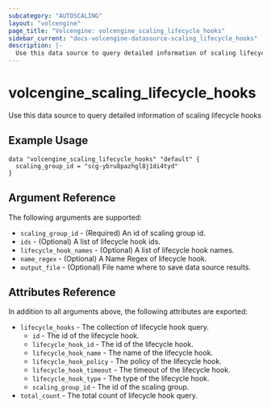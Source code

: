 ```yaml
---
subcategory: "AUTOSCALING"
layout: "volcengine"
page_title: "Volcengine: volcengine_scaling_lifecycle_hooks"
sidebar_current: "docs-volcengine-datasource-scaling_lifecycle_hooks"
description: |-
  Use this data source to query detailed information of scaling lifecycle hooks
---
```

# volcengine_scaling_lifecycle_hooks
Use this data source to query detailed information of scaling lifecycle hooks
## Example Usage
```hcl
data "volcengine_scaling_lifecycle_hooks" "default" {
  scaling_group_id = "scg-ybru8pazhgl8j1di4tyd"
}
```
## Argument Reference
The following arguments are supported:
* `scaling_group_id` - (Required) An id of scaling group id.
* `ids` - (Optional) A list of lifecycle hook ids.
* `lifecycle_hook_names` - (Optional) A list of lifecycle hook names.
* `name_regex` - (Optional) A Name Regex of lifecycle hook.
* `output_file` - (Optional) File name where to save data source results.

## Attributes Reference
In addition to all arguments above, the following attributes are exported:
* `lifecycle_hooks` - The collection of lifecycle hook query.
    * `id` - The id of the lifecycle hook.
    * `lifecycle_hook_id` - The id of the lifecycle hook.
    * `lifecycle_hook_name` - The name of the lifecycle hook.
    * `lifecycle_hook_policy` - The policy of the lifecycle hook.
    * `lifecycle_hook_timeout` - The timeout of the lifecycle hook.
    * `lifecycle_hook_type` - The type of the lifecycle hook.
    * `scaling_group_id` - The id of the scaling group.
* `total_count` - The total count of lifecycle hook query.


